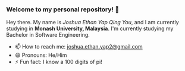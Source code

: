 ### Welcome to my personal repository! 👋

Hey there. My name is *Joshua Ethan Yap Qing You*, and I am currently studying in **Monash University, Malaysia**.
I'm currently studying my Bachelor in Software Engineering.

<!--
- 🔭 I’m currently working on ...
- 🌱 I’m currently learning 
- 👯 I’m looking to collaborate on ...
- 🤔 I’m looking for help with ...
- 💬 Ask me about ...
-->
- 📫 How to reach me: joshua.ethan.yap2@gmail.com
- 😄 Pronouns: He/Him
- ⚡ Fun fact: I know a 100 digits of pi!

